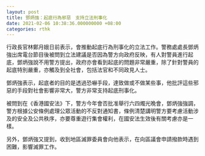 ```yaml
---
layout: post
title: 鄧炳強：起底行為邪惡　支持立法刑事化
date: 2021-02-06 10:38:36.000000000 +08:00
categories: rthk
---
```


行政長官林鄭月娥日前表示，會推動起底行為刑事化的立法工作。警務處處長鄧炳強出席電台節目後被問到立法建議是否因為警方向政府反映，有人對警員進行起底，鄧炳強說不用警方提出，政府亦會看到起底的問題非常嚴重，除了針對警員的起底特別嚴重，亦觸及到全社會，包括法官和不同政見人士。

鄧炳強表示，起底者的目的是透過恐嚇手段，達致做或不做某些事，他批評這些邪惡的手段對社會影響非常大，警方非常支持起底刑事化。

被問到在《香港國安法》下，警方今年會否批准舉行六四燭光晚會，鄧炳強強調，警方根據公安條例處理公眾活動的不反對通知書，條例清楚講明警方要考慮活動涉及的安全及公共秩序，亦要尊重遊行集會權利，在國安法生效後有關考慮亦是一樣。

另外，鄧炳強又提到，收到地區滅罪委員會向他表示，在向區議會申請撥款時遇到困難，影響滅罪工作。
